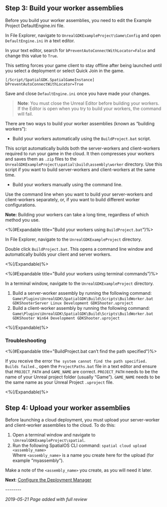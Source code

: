 ## Step 3: Build your worker assemblies 

Before you build your worker assemblies, you need to edit the Example Project DefaultEngine.ini file.

In File Explorer, navigate to `UnrealGDKExampleProject\Game\Config` and open `DefaultEngine.ini` in a text editor. 

In your text editor, search for `bPreventAutoConnectWithLocator=False` and change this value to `True`. 

This setting forces your game client to stay offline after being launched until you select a deployment or select Quick Join in the game. 

```
[/Script/SpatialGDK.SpatialGameInstance]
bPreventAutoConnectWithLocator=True
```

Save and close `DefaultEngine.ini` once you have made your changes. 

> **Note**: You must close the Unreal Editor before building your workers. If the Editor is open when you try to build your workers, the command will fail.

There are two ways to build your worker assemblies (known as “building workers”):

- Build your workers automatically using the `BuildProject.bat` script. </br>

This script automatically builds both the server-workers and client-workers required to run your game in the cloud. It then compresses your workers and saves them as `.zip` files to the `UnrealGDKExampleProject\spatial\build\assembly\worker` directory. Use this script if you want to build server-workers and client-workers at the same time. 

- Build your workers manually using the command line. </br>

Use the command line when you want to build your server-workers and client-workers separately, or, if you want to build different worker configurations.

**Note:** Building your workers can take a long time, regardless of which method you use. 

<%(#Expandable title="Build your workers using `BuildProject.bat`")%>

In File Explorer, navigate to the `UnrealGDKExampleProject` directory.

Double click `BuildProject.bat`. This opens a command line window and automatically builds your client and server workers. 

<%(/Expandable)%>

<%(#Expandable title="Build your workers using terminal commands")%>

In a terminal window, navigate to the `UnrealGDKExampleProject` directory.

1. Build a server-worker assembly by running the following command: `Game\Plugins\UnrealGDK\SpatialGDK\Build\Scripts\BuildWorker.bat GDKShooterServer Linux Development GDKShooter.uproject`
2. Build a client-worker assembly by running the following command: `Game\Plugins\UnrealGDK\SpatialGDK\Build\Scripts\BuildWorker.bat GDKShooter Win64 Development GDKShooter.uproject`

<%(/Expandable)%>

### Troubleshooting

<%(#Expandable title="BuildProject.bat can’t find the path specified")%>

If you receive the error `The system cannot find the path specified. Builds failed.`, open the `ProjectPaths.bat` file in a text editor and ensure that `PROJECT_PATH` and `GAME_NAME` are correct. `PROJECT_PATH` needs to be the name of your Unreal project folder (usually “Game”). `GAME_NAME` needs to be the same name as your Unreal Project `.uproject` file.  

<%(/Expandable)%>

## Step 4: Upload your worker assemblies

Before launching a cloud deployment, you must upload your server-worker and client-worker assemblies to the cloud. To do this: 

1. Open a terminal window and navigate to `\UnrealGDKExampleProject\spatial`.
2. Run the following SpatialOS CLI command: `spatial cloud upload <assembly_name>`
<br/>Where `<assembly_name>` is a name you create here for the upload (for example “myassembly”).

Make a note of the `<assembly_name>` you create, as you will need it later. 

**Next**: [Configure the Deployment Manager]({{urlRoot}}/content/tutorials/deployment-manager/tutorial-deploymentmgr-configure)

--------<br/>

_2019-05-21 Page added with full review_